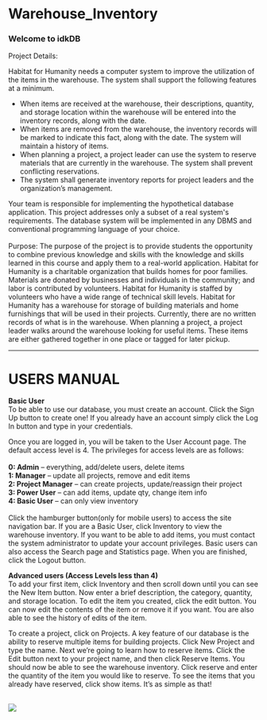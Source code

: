 # Warehouse_Inventory
<h3>Welcome to idkDB</h3>

<p>
  
Project Details:
  
Habitat for Humanity needs a computer system to improve the utilization of the items in the warehouse. The system
shall support the following features at a minimum.
<ul>
<li> When items are received at the warehouse, their descriptions, quantity, and storage location within the
warehouse will be entered into the inventory records, along with the date.
<li> When items are removed from the warehouse, the inventory records will be marked to indicate this fact, along
with the date. The system will maintain a history of items.
<li> When planning a project, a project leader can use the system to reserve materials that are currently in the
warehouse. The system shall prevent conflicting reservations.
<li> The system shall generate inventory reports for project leaders and the organization’s management.
</ul>
Your team is responsible for implementing the hypothetical database
application. This project addresses only a subset of a real
system's requirements.
The database system will be implemented in any DBMS and conventional
programming language of your choice.
<br>
<br>
Purpose: The purpose of the project is to provide students the opportunity to combine
previous knowledge and skills with the knowledge and skills learned in this
course and apply them to a real-world application. 
Habitat for Humanity is a charitable organization that builds homes for poor families. Materials are donated by
businesses and individuals in the community; and labor is contributed by volunteers. Habitat for Humanity is staffed
by volunteers who have a wide range of technical skill levels.
Habitat for Humanity has a warehouse for storage of building materials and home furnishings that will be used in their
projects. Currently, there are no written records of what is in the warehouse. When planning a project, a project
leader walks around the warehouse looking for useful items. These items are either gathered together in one place
or tagged for later pickup.
</p>
<hr>
<h1>USERS MANUAL</h1>
<p>
<strong>Basic User</strong>
<br>
To be able to use our database, you must create an account. Click the Sign Up button to create one! If you already have an account simply click the Log In button and type in your credentials.

Once you are logged in, you will be taken to the User Account page. The default access level is 4. The privileges for access levels are as follows:
<br>
<br>
<strong>0: Admin</strong> – everything, add/delete users, delete items
<br>
<strong>1: Manager</strong> – update all projects, remove and edit items
<br>
<strong>2: Project Manager</strong> – can create projects, update/reassign their project
<br>
<strong>3: Power User</strong> – can add items, update qty, change item info
<br>
<strong>4: Basic User</strong> – can only view inventory
<br>
<br>
Click the hamburger button(only for mobile users) to access the site navigation bar. If you are a Basic User, click Inventory to view the warehouse inventory. If you want to be able to add items, you must contact the system administrator to update your account privileges. Basic users can also access the Search page and Statistics page. When you are finished, click the Logout button.

<strong>Advanced users (Access Levels less than 4)</strong>
<br>
To add your first item, click Inventory and then scroll down until you can see the New Item button. Now enter a brief description, the category, quantity, and storage location. To edit the item you created, click the edit button. You can now edit the contents of the item or remove it if you want. You are also able to see the history of edits of the item.

To create a project, click on Projects. A key feature of our database is the ability to reserve multiple items for building projects. Click New Project and type the name. Next we’re going to learn how to reserve items. Click the Edit button next to your project name, and then click Reserve Items. You should now be able to see the warehouse inventory. Click reserve and enter the quantity of the item you would like to reserve. To see the items that you already have reserved, click show items. It’s as simple as that!

</p>

<br>

<img src="https://files.slack.com/files-pri/TCUKS5DGR-FEHH9DZPB/idkdb_finished_er_diagram.png">
